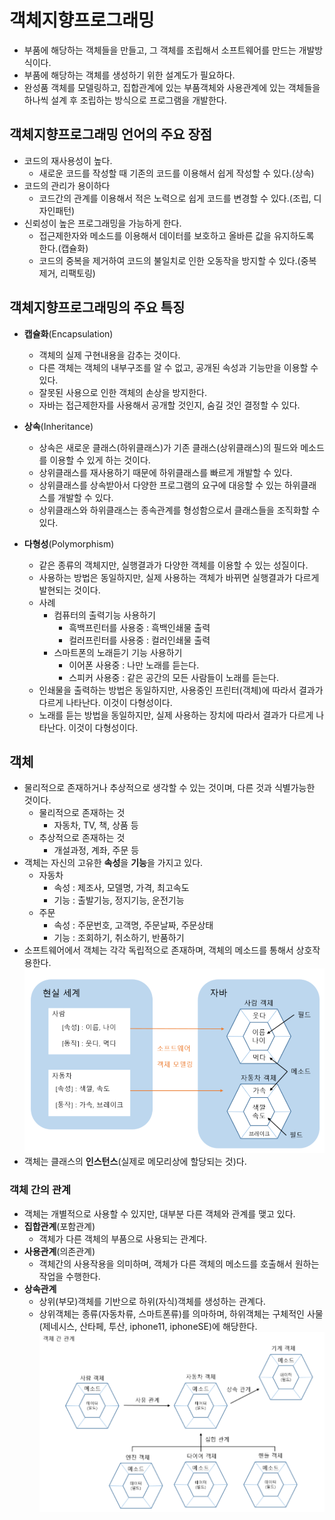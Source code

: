 # 객체지향프로그래밍
- 부품에 해당하는 객체들을 만들고, 그 객체를 조립해서 소프트웨어를 만드는 개발방식이다.
- 부품에 해당하는 객체를 생성하기 위한 설계도가 필요하다.
- 완성품 객체를 모델링하고, 집합관계에 있는 부품객체와 사용관계에 있는 객체들을 하나씩 설계 후 조립하는 방식으로 프로그램을 개발한다.

## 객체지향프로그래밍 언어의 주요 장점
- 코드의 재사용성이 높다.
  + 새로운 코드를 작성할 때 기존의 코드를 이용해서 쉽게 작성할 수 있다.(상속)
- 코드의 관리가 용이하다
  + 코드간의 관계를 이용해서 적은 노력으로 쉽게 코드를 변경할 수 있다.(조립, 디자인패턴)
- 신뢰성이 높은 프로그래밍을 가능하게 한다.
  + 접근제한자와 메소드를 이용해서 데이터를 보호하고 올바른 값을 유지하도록 한다.(캡슐화)
  + 코드의 중복을 제거하여 코드의 불일치로 인한 오동작을 방지할 수 있다.(중복제거, 리팩토링)

## 객체지향프로그래밍의 주요 특징
- **캡슐화**(Encapsulation)
  + 객체의 실제 구현내용을 감추는 것이다.
  + 다른 객체는 객체의 내부구조를 알 수 없고, 공개된 속성과 기능만을 이용할 수 있다.
  + 잘못된 사용으로 인한 객체의 손상을 방지한다.
  + 자바는 접근제한자를 사용해서 공개할 것인지, 숨길 것인 결정할 수 있다.

- **상속**(Inheritance)
  + 상속은 새로운 클래스(하위클래스)가 기존 클래스(상위클래스)의 필드와 메소드를 이용할 수 있게 하는 것이다.
  + 상위클래스를 재사용하기 때문에 하위클래스를 빠르게 개발할 수 있다.
  + 상위클래스를 상속받아서 다양한 프로그램의 요구에 대응할 수 있는 하위클래스를 개발할 수 있다.
  + 상위클래스와 하위클래스는 종속관계를 형성함으로서 클래스들을 조직화할 수 있다.
  
- **다형성**(Polymorphism)
  + 같은 종류의 객체지만, 실행결과가 다양한 객체를 이용할 수 있는 성질이다.
  + 사용하는 방법은 동일하지만, 실제 사용하는 객체가 바뀌면 실행결과가 다르게 발현되는 것이다.
  + 사례
    * 컴퓨터의 출력기능 사용하기
      - 흑백프린터를 사용중 : 흑백인쇄물 출력
      - 컬러프린터를 사용중 : 컬러인쇄물 출력
    * 스마트폰의 노래듣기 기능 사용하기
      - 이어폰 사용중 : 나만 노래를 듣는다.
      - 스피커 사용중 : 같은 공간의 모든 사람들이 노래를 듣는다.
  + 인쇄물을 출력하는 방법은 동일하지만, 사용중인 프린터(객체)에 따라서 결과가 다르게 나타난다. 이것이 다형성이다.
  + 노래를 듣는 방법을 동일하지만, 실제 사용하는 장치에 따라서 결과가 다르게 나타난다. 이것이 다형성이다.  

## 객체
- 물리적으로 존재하거나 추상적으로 생각할 수 있는 것이며, 다른 것과 식별가능한 것이다.
  + 물리적으로 존재하는 것
    * 자동차, TV, 책, 상품 등
  + 추상적으로 존재하는 것
    * 개설과정, 계좌, 주문 등
- 객체는 자신의 고유한 **속성**을 **기능**을 가지고 있다.
  + 자동차
    * 속성 : 제조사, 모델명, 가격, 최고속도
    * 기능 : 출발기능, 정지기능, 운전기능
  + 주문 
    * 속성 : 주문번호, 고객명, 주문날짜, 주문상태
    * 기능 : 조회하기, 취소하기, 반품하기 
- 소프트웨어에서 객체는 각각 독립적으로 존재하며, 객체의 메소드를 통해서 상호작용한다.
  ![alt 객체 모델링](/images/java/classAndInstance3.PNG)
- 객체는 클래스의 **인스턴스**(실제로 메모리상에 할당되는 것)다.

### 객체 간의 관계
- 객체는 개별적으로 사용할 수 있지만, 대부분 다른 객체와 관계를 맺고 있다.
- **집합관계**(포함관계)
  + 객체가 다른 객체의 부품으로 사용되는 관계다.
- **사용관계**(의존관계)
  + 객체간의 사용작용을 의미하며, 객체가 다른 객체의 메소드를 호출해서 원하는 작업을 수행한다.
- **상속관계**
  + 상위(부모)객체를 기반으로 하위(자식)객체를 생성하는 관계다.
  + 상위객체는 종류(자동차류, 스마트폰류)를 의마하며, 하위객체는 구체적인 사물(제네시스, 산타페, 투산, iphone11, iphoneSE)에 해당한다. 
![alt 객체들간의 관계](/images/java/classAndInstance4.PNG)

